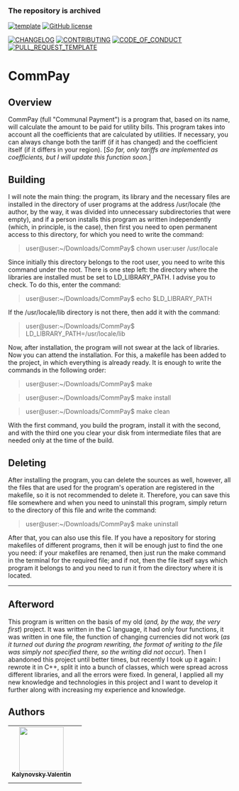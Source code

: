 ### The repository is archived

[![template](https://img.shields.io/badge/Repository-template-darkred)](https://github.com/Nakama3942/template_rep)
[![GitHub license](https://img.shields.io/github/license/Nakama3942/CommPay?color=silver&style=flat-square)](https://github.com/Nakama3942/CommPay/blob/main/LICENSE)

[![CHANGELOG](https://img.shields.io/badge/here-CHANGELOG-yellow)](https://github.com/Nakama3942/CommPay/blob/main/CHANGELOG.md)
[![CONTRIBUTING](https://img.shields.io/badge/here-CONTRIBUTING-indigo)](https://github.com/Nakama3942/CommPay/blob/main/CONTRIBUTING.md)
[![CODE_OF_CONDUCT](https://img.shields.io/badge/here-CODE_OF_CONDUCT-darkgreen)](https://github.com/Nakama3942/CommPay/blob/main/CODE_OF_CONDUCT.md)
[![PULL_REQUEST_TEMPLATE](https://img.shields.io/badge/here-PULL_REQUEST_TEMPLATE-orange)](https://github.com/Nakama3942/CommPay/blob/main/.github/PULL_REQUEST_TEMPLATE.md)

# CommPay

## Overview
CommPay (full "Communal Payment") is a program that, based on its name, will calculate the amount to be paid for utility bills. This program takes into account all the coefficients that are calculated by utilities. If necessary, you can always change both the tariff (if it has changed) and the coefficient itself (if it differs in your region). [_So far, only tariffs are implemented as coefficients, but I will update this function soon._]

## Building
I will note the main thing: the program, its library and the necessary files are installed in the directory of user programs at the address /usr/locale (the author, by the way, it was divided into unnecessary subdirectories that were empty), and if a person installs this program as written independently (which, in principle, is the case), then first you need to open permanent access to this directory, for which you need to write the command:

> user@user:~/Downloads/CommPay$ chown user:user /usr/locale

Since initially this directory belongs to the root user, you need to write this command under the root. There is one step left: the directory where the libraries are installed must be set to LD_LIBRARY_PATH. I advise you to check. To do this, enter the command:

> user@user:~/Downloads/CommPay$ echo $LD_LIBRARY_PATH

If the /usr/locale/lib directory is not there, then add it with the command:

> user@user:~/Downloads/CommPay$ LD_LIBRARY_PATH=/usr/locale/lib

Now, after installation, the program will not swear at the lack of libraries. Now you can attend the installation. For this, a makefile has been added to the project, in which everything is already ready. It is enough to write the commands in the following order:

> user@user:~/Downloads/CommPay$ make

> user@user:~/Downloads/CommPay$ make install

> user@user:~/Downloads/CommPay$ make clean

With the first command, you build the program, install it with the second, and with the third one you clear your disk from intermediate files that are needed only at the time of the build.

## Deleting
After installing the program, you can delete the sources as well, however, all the files that are used for the program's operation are registered in the makefile, so it is not recommended to delete it. Therefore, you can save this file somewhere and when you need to uninstall this program, simply return to the directory of this file and write the command:

> user@user:~/Downloads/CommPay$ make uninstall

After that, you can also use this file. If you have a repository for storing makefiles of different programs, then it will be enough just to find the one you need: if your makefiles are renamed, then just run the make command in the terminal for the required file; and if not, then the file itself says which program it belongs to and you need to run it from the directory where it is located.
***
## Afterword
This program is written on the basis of my old (_and, by the way, the very first_) project. It was written in the C language, it had only four functions, it was written in one file, the function of changing currencies did not work (_as it turned out during the program rewriting, the format of writing to the file was simply not specified there, so the writing did not occur_). Then I abandoned this project until better times, but recently I took up it again: I rewrote it in C++, split it into a bunch of classes, which were spread across different libraries, and all the errors were fixed. In general, I applied all my new knowledge and technologies in this project and I want to develop it further along with increasing my experience and knowledge.

## Authors
<table>
    <tr>
        <td align="center"><a href="https://github.com/Nakama3942"><img src="https://avatars.githubusercontent.com/u/73797846?s=400&u=a9b7688ac521d739825d7003a5bd599aab74cb76&v=4" width="100px;" alt=""/><br /><sub><b>Kalynovsky Valentin</b></sub></a></td>
        <td></td>
    </tr>
    <tr>
        <td></td>
        <td></td>
    </tr>
</table>
